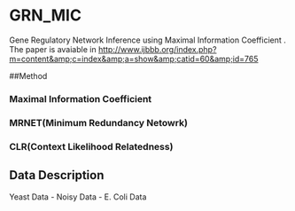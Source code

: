 # GRN_MIC
Gene Regulatory Network Inference using Maximal Information Coefficient . The paper is avaiable in http://www.ijbbb.org/index.php?m=content&amp;c=index&amp;a=show&amp;catid=60&amp;id=765

##Method 
### Maximal Information Coefficient 
### MRNET(Minimum Redundancy Netowrk) 
### CLR(Context Likelihood Relatedness)

## Data Description 
Yeast Data - 
Noisy Data -
E. Coli Data

